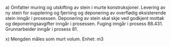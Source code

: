 a) Omfatter muring og utskifting av stein i murte konstruksjoner. Levering av ny stein for supplering og fjerning og deponering av overflødig eksisterende stein inngår i prosessen. Deponering av stein skal skje ved godkjent mottak og deponeringsavgifter inngår i prosessen. Fuging inngår i prosess 88.431. Grunnarbeider inngår i prosess 81.

x) Mengden måles som murt volum. Enhet: m3


